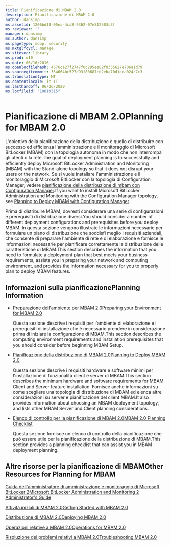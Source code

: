 ```yaml
---
title: Pianificazione di MBAM 2.0
description: Pianificazione di MBAM 2.0
author: dansimp
ms.assetid: 1206bd18-05ea-4ca8-9362-07e512503c3f
ms.reviewer: ''
manager: dansimp
ms.author: dansimp
ms.pagetype: mdop, security
ms.mktglfcycl: manage
ms.sitesec: library
ms.prod: w10
ms.date: 06/16/2016
ms.openlocfilehash: 4576ca27f2747f0c295ee82f9335627e706a1d79
ms.sourcegitcommit: 354664bc527d93f80687cd2eba70d1eea024c7c3
ms.translationtype: MT
ms.contentlocale: it-IT
ms.lasthandoff: 06/26/2020
ms.locfileid: "10819315"
---
```

# <span data-ttu-id="f87db-103">Pianificazione di MBAM 2.0</span><span class="sxs-lookup"><span data-stu-id="f87db-103">Planning for MBAM 2.0</span></span>


<span data-ttu-id="f87db-104">L'obiettivo della pianificazione della distribuzione è quello di distribuire con successo ed efficienza l'amministrazione e il monitoraggio di Microsoft BitLocker (MBAM) con la topologia autonoma in modo che non interrompa gli utenti o la rete.</span><span class="sxs-lookup"><span data-stu-id="f87db-104">The goal of deployment planning is to successfully and efficiently deploy Microsoft BitLocker Administration and Monitoring (MBAM) with the Stand-alone topology so that it does not disrupt your users or the network.</span></span> <span data-ttu-id="f87db-105">Se si vuole installare l'amministrazione e il monitoraggio di Microsoft BitLocker con la topologia di Configuration Manager, vedere [pianificazione della distribuzione di mbam con Configuration Manager](planning-to-deploy-mbam-with-configuration-manager-2.md).</span><span class="sxs-lookup"><span data-stu-id="f87db-105">If you want to install Microsoft BitLocker Administration and Monitoring with the Configuration Manager topology, see [Planning to Deploy MBAM with Configuration Manager](planning-to-deploy-mbam-with-configuration-manager-2.md).</span></span>

<span data-ttu-id="f87db-106">Prima di distribuire MBAM, dovresti considerare una serie di configurazioni e prerequisiti di distribuzione diversi.</span><span class="sxs-lookup"><span data-stu-id="f87db-106">You should consider a number of different deployment configurations and prerequisites before you deploy MBAM.</span></span> <span data-ttu-id="f87db-107">In questa sezione vengono illustrate le informazioni necessarie per formulare un piano di distribuzione che soddisfi meglio i requisiti aziendali, che consente di preparare l'ambiente di rete e di elaborazione e fornisce le informazioni necessarie per pianificare correttamente la distribuzione delle caratteristiche di MBAM.</span><span class="sxs-lookup"><span data-stu-id="f87db-107">This section describes the information that you need to formulate a deployment plan that best meets your business requirements, assists you in preparing your network and computing environment, and provides the information necessary for you to properly plan to deploy MBAM features.</span></span>

## <span data-ttu-id="f87db-108">Informazioni sulla pianificazione</span><span class="sxs-lookup"><span data-stu-id="f87db-108">Planning Information</span></span>


-   [<span data-ttu-id="f87db-109">Preparazione dell'ambiente per MBAM 2.0</span><span class="sxs-lookup"><span data-stu-id="f87db-109">Preparing your Environment for MBAM 2.0</span></span>](preparing-your-environment-for-mbam-20-mbam-2.md)

    <span data-ttu-id="f87db-110">Questa sezione descrive i requisiti per l'ambiente di elaborazione e i prerequisiti di installazione che è necessario prendere in considerazione prima di iniziare la configurazione di MBAM.</span><span class="sxs-lookup"><span data-stu-id="f87db-110">This section describes the computing environment requirements and installation prerequisites that you should consider before beginning MBAM Setup.</span></span>

-   [<span data-ttu-id="f87db-111">Pianificazione della distribuzione di MBAM 2.0</span><span class="sxs-lookup"><span data-stu-id="f87db-111">Planning to Deploy MBAM 2.0</span></span>](planning-to-deploy-mbam-20-mbam-2.md)

    <span data-ttu-id="f87db-112">Questa sezione descrive i requisiti hardware e software minimi per l'installazione di funzionalità client e server di MBAM.</span><span class="sxs-lookup"><span data-stu-id="f87db-112">This section describes the minimum hardware and software requirements for MBAM Client and Server feature installation.</span></span> <span data-ttu-id="f87db-113">Fornisce anche informazioni su come scegliere una topologia di distribuzione di MBAM ed elenca altre considerazioni su server e pianificazione del client MBAM.</span><span class="sxs-lookup"><span data-stu-id="f87db-113">It also provides information about choosing an MBAM deployment topology, and lists other MBAM Server and Client planning considerations.</span></span>

-   [<span data-ttu-id="f87db-114">Elenco di controllo per la pianificazione di MBAM 2.0</span><span class="sxs-lookup"><span data-stu-id="f87db-114">MBAM 2.0 Planning Checklist</span></span>](mbam-20-planning-checklist-mbam-2.md)

    <span data-ttu-id="f87db-115">Questa sezione fornisce un elenco di controllo della pianificazione che può essere utile per la pianificazione della distribuzione di MBAM.</span><span class="sxs-lookup"><span data-stu-id="f87db-115">This section provides a planning checklist that can assist you in MBAM deployment planning.</span></span>

## <a href="" id="other-resources-for-planning-for-mbam-"></a><span data-ttu-id="f87db-116">Altre risorse per la pianificazione di MBAM</span><span class="sxs-lookup"><span data-stu-id="f87db-116">Other Resources for Planning for MBAM</span></span>


[<span data-ttu-id="f87db-117">Guida dell'amministratore di amministrazione e monitoraggio di Microsoft BitLocker 2</span><span class="sxs-lookup"><span data-stu-id="f87db-117">Microsoft BitLocker Administration and Monitoring 2 Administrator's Guide</span></span>](index.md)

[<span data-ttu-id="f87db-118">Attività iniziali di MBAM 2.0</span><span class="sxs-lookup"><span data-stu-id="f87db-118">Getting Started with MBAM 2.0</span></span>](getting-started-with-mbam-20-mbam-2.md)

[<span data-ttu-id="f87db-119">Distribuzione di MBAM 2.0</span><span class="sxs-lookup"><span data-stu-id="f87db-119">Deploying MBAM 2.0</span></span>](deploying-mbam-20-mbam-2.md)

[<span data-ttu-id="f87db-120">Operazioni relative a MBAM 2.0</span><span class="sxs-lookup"><span data-stu-id="f87db-120">Operations for MBAM 2.0</span></span>](operations-for-mbam-20-mbam-2.md)

[<span data-ttu-id="f87db-121">Risoluzione dei problemi relativi a MBAM 2.0</span><span class="sxs-lookup"><span data-stu-id="f87db-121">Troubleshooting MBAM 2.0</span></span>](troubleshooting-mbam-20-mbam-2.md)

 

 





